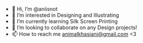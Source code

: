 - 👋 Hi, I’m @aniisnot
- 👀 I’m interested in Designing and Illustrating
- 🌱 I’m currently learning Silk Screen Printing
- 💞️ I’m looking to collaborate on any Design projects!
- 📫 How to reach me animalkhasiani@gmail.com <3

<!---
aniisnot/aniisnot is a ✨ special ✨ repository because its `README.md` (this file) appears on your GitHub profile.
You can click the Preview link to take a look at your changes.
--->
